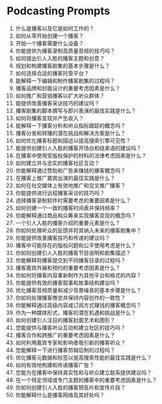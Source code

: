 # Podcasting Prompts

1. 什么是播客以及它是如何工作的？
2. 如何从零开始创建一个播客？
3. 开始一个播客需要什么设备？
4. 你能提供为播客录制高质量音频的技巧吗？
5. 如何提出引人入胜的播客主题和创意？
6. 规划和构建播客剧集的基本步骤是什么？
7. 如何选择合适的播客托管平台？
8. 能解释一下编辑和制作播客剧集的过程吗？
9. 播客品牌和封面设计的重要考虑因素是什么？
10. 如何推广和营销播客以扩大听众群体？
11. 能提供改善播客采访技巧的建议吗？
12. 播客剧集的脚本撰写与即兴表演的最佳实践是什么？
13. 如何将播客变现并产生收入？
14. 能解释一下播客分析和听众指标跟踪的概念吗？
15. 播客分发和转播的潜在挑战和解决方案是什么？
16. 如何优化播客标题和描述以提高搜索引擎可见性？
17. 能提供创建引人入胜的播客开场白和结束语的建议吗？
18. 在播客中使用受版权保护的材料的法律考虑因素是什么？
19. 如何建立并与忠实的播客社区互动？
20. 你能解释通过赞助和广告来赚钱的播客概念吗？
21. 在播客上推广嘉宾出演的最佳实践是什么？
22. 如何在社交媒体上有效地推广和交叉推广播客？
23. 你能提供进行远程播客采访的技巧吗？
24. 选择播客录制软件时需要考虑的重要因素是什么？
25. 如何创建一个一致的播客时间表并保持频率？
26. 你能解释通过商品和众筹来实现播客变现的概念吗？
27. 一个引人入胜的播客介绍的重要元素是什么？
28. 你如何处理听众的反馈并将其纳入未来的播客剧集中？
29. 你能提供改善播客技巧和传递的建议吗？
30. 播客中可能存在的版权问题和公平使用考虑是什么？
31. 你如何创建引人入胜的播客节目说明和剧集描述？
32. 你能解释将播客提交到不同播客目录的过程吗？
33. 播客嘉宾外展和预约的重要考虑因素是什么？
34. 你如何将播客内容重新制作为其他平台和格式的内容？
35. 你能提供有效的播客叙事和故事结构建议吗？
36. 优化播客音频质量和减少背景噪音的基本步骤是什么？
37. 你如何处理播客倦怠并保持内容创作的一致性？
38. 你能解释通过高级内容或订阅方式赚钱的播客概念吗？
39. 作为一种媒体形式，播客的潜在机遇和挑战是什么？
40. 如何创建引人注目的播客封面艺术和图形？
41. 您能提供与播客听众互动和建立社区的技巧吗？
42. 播客合作和跨推广的重要考虑因素是什么？
43. 如何利用嘉宾专家和影响者吸引新的播客听众？
44. 您能解释一下进行播客剪辑后制的过程吗？
45. 优化播客元数据和标签以提高搜索性能的最佳实践是什么？
46. 如何有效地构建和传递播客广告？
47. 您能为在播客中保持真实性和与听众建立联系提供建议吗？
48. 在一个特定领域或专门主题的播客中的重要考虑因素是什么？
49. 你如何创建引人入胜的播客预告片和宣传片段？
50. 你能解释什么是播客网络及其好处吗？
